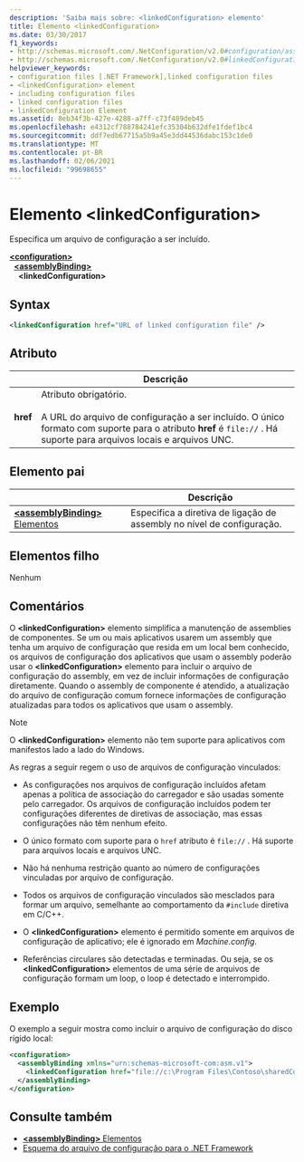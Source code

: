 ```yaml
---
description: 'Saiba mais sobre: <linkedConfiguration> elemento'
title: Elemento <linkedConfiguration>
ms.date: 03/30/2017
f1_keywords:
- http://schemas.microsoft.com/.NetConfiguration/v2.0#configuration/assemblyBinding/linkedConfiguration
- http://schemas.microsoft.com/.NetConfiguration/v2.0#linkedConfiguration
helpviewer_keywords:
- configuration files [.NET Framework],linked configuration files
- <linkedConfiguration> element
- including configuration files
- linked configuration files
- linkedConfiguration Element
ms.assetid: 8eb34f3b-427e-4288-a7ff-c73f489deb45
ms.openlocfilehash: e4312cf788784241efc35304b632dfe1fdef1bc4
ms.sourcegitcommit: ddf7edb67715a5b9a45e3dd44536dabc153c1de0
ms.translationtype: MT
ms.contentlocale: pt-BR
ms.lasthandoff: 02/06/2021
ms.locfileid: "99698655"
---
```

# <a name="linkedconfiguration-element"></a>Elemento \<linkedConfiguration>

Especifica um arquivo de configuração a ser incluído.

[**\<configuration>**](configuration-element.md)\
&nbsp;&nbsp;[**\<assemblyBinding>**](assemblybinding-element-for-configuration.md)\
&nbsp;&nbsp;&nbsp;&nbsp;**\<linkedConfiguration>**

## <a name="syntax"></a>Syntax

```xml
<linkedConfiguration href="URL of linked configuration file" />
```

## <a name="attribute"></a>Atributo

|           | Descrição |
| --------- | ----------- |
| **href**  | Atributo obrigatório.<br><br>A URL do arquivo de configuração a ser incluído. O único formato com suporte para o atributo **href** é `file://` . Há suporte para arquivos locais e arquivos UNC. |

## <a name="parent-element"></a>Elemento pai

|     | Descrição |
| --- | ----------- |
| [**\<assemblyBinding>** Elementos](assemblybinding-element-for-configuration.md) | Especifica a diretiva de ligação de assembly no nível de configuração. |

## <a name="child-elements"></a>Elementos filho

Nenhum

## <a name="remarks"></a>Comentários

O **\<linkedConfiguration>** elemento simplifica a manutenção de assemblies de componentes. Se um ou mais aplicativos usarem um assembly que tenha um arquivo de configuração que resida em um local bem conhecido, os arquivos de configuração dos aplicativos que usam o assembly poderão usar o **\<linkedConfiguration>** elemento para incluir o arquivo de configuração do assembly, em vez de incluir informações de configuração diretamente. Quando o assembly de componente é atendido, a atualização do arquivo de configuração comum fornece informações de configuração atualizadas para todos os aplicativos que usam o assembly.

> [!NOTE]
> O **\<linkedConfiguration>** elemento não tem suporte para aplicativos com manifestos lado a lado do Windows.

As regras a seguir regem o uso de arquivos de configuração vinculados:

- As configurações nos arquivos de configuração incluídos afetam apenas a política de associação do carregador e são usadas somente pelo carregador. Os arquivos de configuração incluídos podem ter configurações diferentes de diretivas de associação, mas essas configurações não têm nenhum efeito.

- O único formato com suporte para o `href` atributo é `file://` . Há suporte para arquivos locais e arquivos UNC.

- Não há nenhuma restrição quanto ao número de configurações vinculadas por arquivo de configuração.

- Todos os arquivos de configuração vinculados são mesclados para formar um arquivo, semelhante ao comportamento da `#include` diretiva em C/C++.

- O **\<linkedConfiguration>** elemento é permitido somente em arquivos de configuração de aplicativo; ele é ignorado em *Machine.config*.

- Referências circulares são detectadas e terminadas. Ou seja, se os **\<linkedConfiguration>** elementos de uma série de arquivos de configuração formam um loop, o loop é detectado e interrompido.

## <a name="example"></a>Exemplo

O exemplo a seguir mostra como incluir o arquivo de configuração do disco rígido local:

```xml
<configuration>
  <assemblyBinding xmlns="urn:schemas-microsoft-com:asm.v1">
    <linkedConfiguration href="file://c:\Program Files\Contoso\sharedConfig.xml"/>
  </assemblyBinding>
</configuration>
```

## <a name="see-also"></a>Consulte também

- [**\<assemblyBinding>** Elementos](assemblybinding-element-for-configuration.md)
- [Esquema do arquivo de configuração para o .NET Framework](index.md)
